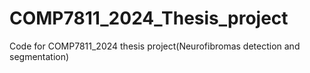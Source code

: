 # COMP7811_2024_Thesis_project
Code for COMP7811_2024 thesis project(Neurofibromas detection and segmentation)
